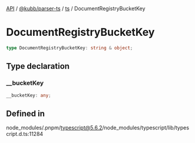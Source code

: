 [API](../../../../../packages.md) / [@kubb/parser-ts](../../../index.md) / [ts](../index.md) / DocumentRegistryBucketKey

# DocumentRegistryBucketKey

```ts
type DocumentRegistryBucketKey: string & object;
```

## Type declaration

### \_\_bucketKey

```ts
__bucketKey: any;
```

## Defined in

node\_modules/.pnpm/typescript@5.6.2/node\_modules/typescript/lib/typescript.d.ts:11284

